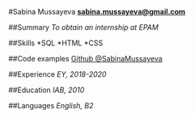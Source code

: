 #Sabina Mussayeva
**[sabina.mussayeva@gmail.com](mailto:sabina.mussayeva@gmail.com)**

##Summary
_To obtain an internship at EPAM_

##Skills
*SQL
*HTML
*CSS

##Code examples
[Github @SabinaMussayeva](https://github.com/SabinaMussayeva)

##Experience
_EY, 2018-2020_

##Education
_IAB, 2010_

##Languages
_English, B2_
